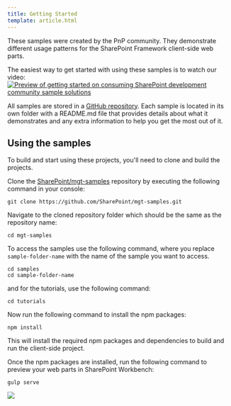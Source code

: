 ```yaml
---
title: Getting Started
template: article.html
---
```


These samples were created by the PnP community. They demonstrate different usage patterns for the SharePoint Framework client-side web parts.

The easiest way to get started with using these samples is to watch our video:
[![Preview of getting started on consuming SharePoint development community sample solutions](http://img.youtube.com/vi/EH5voQlRd-4/0.jpg)](http://www.youtube.com/watch?v=EH5voQlRd-4 "Getting Started Using SPFx Samples")

All samples are stored in a [GitHub repository](https://github.com/SharePoint/mgt-samples/tree/master/samples). Each sample is located in its own folder with a README.md file that provides details about what it demonstrates and any extra information to help you get the most out of it.

## Using the samples

To build and start using these projects, you'll need to clone and build the projects.

Clone the [SharePoint/mgt-samples](https://github.com/SharePoint/mgt-samples/tree/master/samples) repository by executing the following command in your console:

```shell
git clone https://github.com/SharePoint/mgt-samples.git
```

Navigate to the cloned repository folder which should be the same as the repository name:

```shell
cd mgt-samples
```

To access the samples use the following command, where you replace `sample-folder-name` with the name of the sample you want to access.

```shell
cd samples
cd sample-folder-name
```

and for the tutorials, use the following command:

```shell
cd tutorials
```

Now run the following command to install the npm packages:

```shell
npm install
```

This will install the required npm packages and dependencies to build and run the client-side project.

Once the npm packages are installed, run the following command to preview your web parts in SharePoint Workbench:

```shell
gulp serve
```


<img src="https://pnptelemetry.azurewebsites.net/mgt-samples/docs/gettingstarted" />